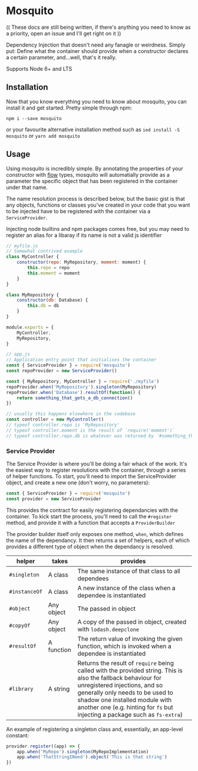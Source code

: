 # Mosquito

(( These docs are still being written, if there's anything you need to know as a priority, open an issue and I'll get right on it ))

Dependency Injection that doesn't need any fanagle or weirdness. Simply put: Define what the container should provide when a constructor declares a certain parameter, and...well, that's it really.

Supports Node 6+ and LTS

## Installation

Now that you know everything you need to know about mosquito, you can install it and get started. Pretty simple through npm:

```
npm i --save mosquito
```
or your favourite alternative installation method such as `ied install -S mosquito` or `yarn add mosquito`

## Usage

Using mosquito is incredibly simple. By annotating the properties of your constructor with [flow](https://flowtype.org/) types, mosquito will automatially provide as a parameter the specific object that has been registered in the container under that name. 

The name resolution process is described below, but the basic gist is that any objects, functions or classes you've created in your code that you want to be injected have to be registered with the container via a `ServiceProvider`. 

Injecting node builtins and npm packages comes free, but you may need to register an alias for a libaray if its name is not a valid js identifier

```js
// myfile.js
// Somewhat contrived example
class MyController {
	constructor(repo: MyRepository, moment: moment) {
		this.repo = repo
		this.moment = moment
	}
}

class MyRepository {
	constructor(db: Database) {
		this.db = db
	}
}

module.exports = {
	MyController,
	MyRepository,
}
```
```js
// app.js
// Application entry point that initialises the container
const { ServiceProvider } = require('mosquito')
const repoProvider = new ServiceProvider()

const { MyRepository, MyController } = require('./myfile')
repoProvider.when('MyRepository').singleton(MyRepository)
repoProvider.when('Database').resultOf(function() {
	return something_that_gets_a_db_connection()
})

// usually this happens elsewhere in the codebase
const controller = new MyController()
// typeof controller.repo is 'MyRepository'
// typeof controller.moment is the result of `require('moment')`
// typeof controller.repo.db is whatever was returned by `#something_that_gets_a_db_connection()`
```

### Service Provider

The Service Provider is where you'll be doing a fair whack of the work. It's the easiest way to register resolutions with the container, through a series of helper functions. To start, you'll need to import the ServiceProvider object, and create a new one (don't worry, no parameters):

```js
const { ServiceProvider } = require('mosquito')
const provider = new ServiceProvider
```

This provides the contract for easily registering dependancies with the container. To kick start the process, you'll need to call the `#register` method, and provide it with a function that accepts a `ProviderBuilder`

The provider builder itself only exposes one method, `when`, which defines the name of the dependancy. It then returns a set of helpers, each of which provides a different type of object when the dependancy is resolved.

helper | takes | provides
-------|-------|-----
`#singleton` | A class | The same instance of that class to all dependees
`#instanceOf` | A class | A new instance of the class when a dependee is instantiated
`#object` | Any object | The passed in object
`#copyOf` | Any object | A copy of the passed in object, created with `lodash.deepclone`
`#resultOf` | A function | The return value of invoking the given function, which is invoked when a dependee is instantiated
`#library` | A string | Returns the result of `require` being called with the provided string. This is also the fallback behaviour for unregistered injections, and so generally only needs to be used to shadow one installed module with another one (e.g. hinting for `fs` but injecting a package such as `fs-extra`)

An example of registering a singleton class and, essentially, an app-level constant:

```js
provider.register((app) => {
	app.when('MyRepo').singleton(MyRepoImplementation)
	app.when('ThatStringINeed').object('This is that string')
})
```

